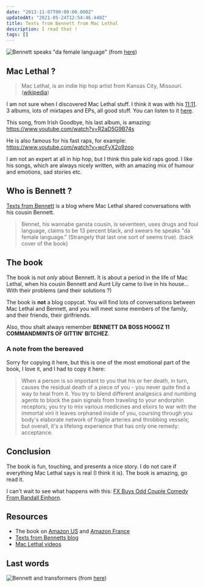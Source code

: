 ```yaml
---
date: "2013-11-07T00:00:00.000Z"
updatedAt: "2021-05-24T12:54:46.440Z"
title: Texts from Bennett from Mac Lethal
description: I read that !
tags: []
---
```


![Bennett speaks "da female language"](/contentful/1YbAZDYHqQiRJoNJqdVopf/6ea44a69b73159fdcc1b0f69fa69c5e8/tumblr_lw82dbpfM41qk9nrro1_500.png)
(from [here](http://textsfrombennett.tumblr.com/post/14242386878/bennett-is-a-ninja-textsfrombennett))

## Mac Lethal ?

> Mac Lethal, is an indie hip hop artist from Kansas City, Missouri. ([wikipedia](https://en.wikipedia.org/wiki/Mac_Lethal))

I am not sure when I discovered Mac Lethal stuff. I think it was with his [11:11](https://en.wikipedia.org/wiki/11:11_%28Mac_Lethal_album%29). 3 albums, lots of mixtapes and EPs, all good stuff. You can listen to it [here](http://maclethal.bandcamp.com/).

This song, from Irish Goodbye, his last album, is amazing: https://www.youtube.com/watch?v=R2aD5G9B74s

He is also famous for his fast raps, for example: https://www.youtube.com/watch?v=wcFyX2o9zoo

I am not an expert at all in hip hop, but I think this pale kid raps good. I like his songs, which are always nicely written, with an amazing mix of humour and emotions, sad stories etc.

## Who is Bennett ?

[Texts from Bennett](http://textsfrombennett.tumblr.com/) is a blog where Mac Lethal shared conversations with his cousin Bennett.

> Bennet, his wannabe gansta cousin, is seventeen, uses drugs and foul language, claims to be 13 percent black, and swears he speaks "da female language." (Strangely that last one sort of seems true). (back cover of the book)

## The book

The book is not _only_ about Bennett. It is about a period in the life of Mac Lethal, when his cousin Bennett and Aunt Lily came to live in his house... With their problems (and their solutions ?)

The book is **not** a blog copycat. You will find lots of conversations between Mac Lethal and Bennett, and you will meet some members of the family, and their friends, their girlfriends.

Also, thou shalt always remember **BENNETT DA BOSS HOGGZ 11 COMMANDMINTS OF GITTIN' BITCHEZ**.

### A note from the bereaved

Sorry for copying it here, but this is one of the most emotional part of the book, I love it, and I had to copy it here:

> When a person is so important to you that his or her death, in turn, causes the residual death of a piece of you - you never quite find a way to heal from it. You try to blend different analgesics and numbing agents to block the pain signals from traveling to your endorphin receptors; you try to mix various medicines and elixirs to war with the immortal virii it leaves orphaned inside of you, coursing through you body's elaborate network of fragile arteries and throbbing vessels; but overall, it's a lifelong experience that has only one remedy: acceptance.

## Conclusion

The book is fun, touching, and presents a nice story. I do not care if everything Mac Lethal says is real (I think it is). The book is amazing, go read it.

I can't wait to see what happens with this: [FX Buys Odd Couple Comedy From Randall Einhorn](http://www.deadline.com/2013/11/fx-buys-odd-couple-comedy-from-randall-einhorn/).

## Resources

- The book on [Amazon US](www.amazon.com/Texts-Bennett-Mac-Lethal/dp/1476706875/) and [Amazon France](www.amazon.fr/Texts-Bennett-Mac-Lethal/dp/1476706875/)
- [Texts from Bennetts blog](http://textsfrombennett.tumblr.com/)
- [Mac Lethal videos](https://www.youtube.com/user/BlackCloverRecords/videos)

## Last words

![Bennett and transformers](/contentful/75Gl0DFae9VjJzsqFeGsx/5c384842c459f791c235ab1e43c5c560/tumblr_lvyeyqgR271qk9nrro1_500.png)
(from [here](http://textsfrombennett.tumblr.com/post/13979698816/bennett-loves-transformers-2-textsfrombennett))
